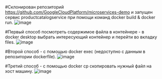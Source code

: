 #Склонирован репозиторий https://github.com/GoogleCloudPlatform/microservices-demo и запущен сервис productcatalogservice при помощи команд docker build & docker run.
![image](https://github.com/user-attachments/assets/74caff68-2b17-4f1f-beb0-70026a1320c6)

#Первый способ посмотреть содержимое файла в контейнере - в docker desktop выбрать интересующий контейнер и перейти во вкладку files.
![image](https://github.com/user-attachments/assets/8a10dfa2-9328-472f-bbc6-8ca0345a51eb)

#Второй способ - с помощью docker exec (недоступно с данным в репозитории dockerfile).
![image](https://github.com/user-attachments/assets/2c6eef03-79d0-46c3-856f-647ca693135c)

#Третий способ - с помощью docker cp скопировать нужный файл на хост машину.
![image](https://github.com/user-attachments/assets/13879ddd-c02c-451f-9cae-6963139aca87)
